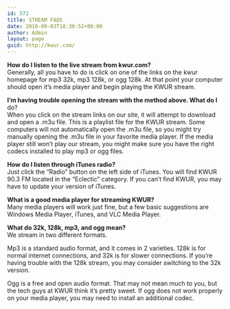 ```yaml
---
id: 572
title: STREAM FAQS
date: 2010-09-03T18:30:52+00:00
author: Admin
layout: page
guid: http://kwur.com/
---
```

<div class="pf-content">
  <p>
    <strong>How do I listen to the live stream from kwur.com?</strong><br /> Generally, all you have to do is click on one of the links on the kwur homepage for mp3 32k, mp3 128k, or ogg 128k. At that point your computer should open it&#8217;s media player and begin playing the KWUR stream.
  </p>
  
  <p>
    <strong>I&#8217;m having trouble opening the stream with the method above. What do I </strong>do?<br /> When you click on the stream links on our site, it will attempt to download and open a .m3u file. This is a playlist file for the KWUR stream. Some computers will not automatically open the .m3u file, so you might try manually opening the .m3u file in your favorite media player. If the media player still won&#8217;t play our stream, you might make sure you have the right codecs installed to play mp3 or ogg files.
  </p>
  
  <p>
    <strong>How do I listen through iTunes radio?</strong><br /> Just click the &#8220;Radio&#8221; button on the left side of iTunes. You will find KWUR 90.3 FM located in the &#8220;Eclectic&#8221; category. If you can&#8217;t find KWUR, you may have to update your version of iTunes.
  </p>
  
  <p>
    <strong>What is a good media player for streaming KWUR?</strong><br /> Many media players will work just fine, but a few basic suggestions are Windows Media Player, iTunes, and VLC Media Player.
  </p>
  
  <p>
    <strong>What do 32k, 128k, mp3, and ogg mean?</strong><br /> We stream in two different formats.
  </p>
  
  <p>
    Mp3 is a standard audio format, and it comes in 2 varieties. 128k is for normal internet connections, and 32k is for slower connections. If you&#8217;re having trouble with the 128k stream, you may consider switching to the 32k version.
  </p>
  
  <p>
    Ogg is a free and open audio format. That may not mean much to you, but the tech guys at KWUR think it&#8217;s pretty sweet. If ogg does not work properly on your media player, you may need to install an additional codec.
  </p>
</div>